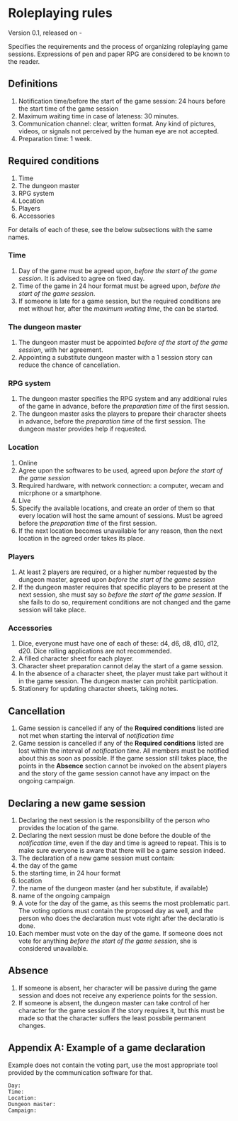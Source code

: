 
# Roleplaying rules

Version 0.1, released on -

Specifies the requirements and the process of organizing roleplaying game sessions. Expressions of pen and paper RPG are considered to be known to the reader.

## Definitions

1. Notification time/before the start of the game session: 24 hours before the start time of the game session
1. Maximum waiting time in case of lateness: 30 minutes.
1. Communication channel: clear, written format. Any kind of pictures, videos, or signals not perceived by the human eye are not accepted.
1. Preparation time: 1 week.

## Required conditions

1. Time  
1. The dungeon master
1. RPG system
1. Location
1. Players
1. Accessories

For details of each of these, see the below subsections with the same names.

### Time

1. Day of the game must be agreed upon, *before the start of the game session*. It is advised to agree on fixed day.
1. Time of the game in 24 hour format must be agreed upon, *before the start of the game session*. 
1. If someone is late for a game session, but the required conditions are met without her, after the *maximum waiting time*, the can be started.

### The dungeon master

1. The dungeon master must be appointed *before of the start of the game session*, with her agreement.
1. Appointing a substitute dungeon master with a 1 session story can reduce the chance of cancellation.

### RPG system

1. The dungeon master specifies the RPG system and any additional rules of the game in advance, before the *preparation time* of the first session.
1. The dungeon master asks the players to prepare their character sheets in advance, before the *preparation time* of the first session. The dungeon master provides help if requested.

### Location

1. Online
  1. Agree upon the softwares to be used, agreed upon *before the start of the game session*
  1. Required hardware, with network connection: a computer, wecam and micrphone or a smartphone.
1. Live
  1. Specify the available locations, and create an order of them so that every location will host the same amount of sessions. Must be agreed before the *preparation time* of the first session.
  1. If the next location becomes unavailable for any reason, then the next location in the agreed order takes its place.

### Players

1. At least 2 players are required, or a higher number requested by the dungeon master, agreed upon *before the start of the game session*
1. If the dungeon master requires that specific players to be present at the next session, she must say so *before  the start of the game session*. If she fails to do so, requirement conditions are not changed and the game session will take place.

### Accessories

1. Dice, everyone must have one of each of these: d4, d6, d8, d10, d12, d20. Dice rolling applications are not recommended.
1. A filled character sheet for each player.
  1. Character sheet preparation cannot delay the start of a game session.
  1. In the absence of a character sheet, the player must take part without it in the game session. The dungeon master can prohibit participation.
1. Stationery for updating character sheets, taking notes.

## Cancellation

1. Game session is cancelled if any of the **Required conditions** listed are not met when starting the interval of *notification time*
1. Game session is cancelled if any of the **Required conditions** listed are lost within the interval of *notification time*. All members must be notified about this as soon as possible. If the game session still takes place, the points in the **Absence** section cannot be invoked on the absent players and the story of the game session cannot have any impact on the ongoing campaign.

## Declaring a new game session

1. Declaring the next session is the responsibility of the person who provides the location of the game.
1. Declaring the next session must be done before the double of the *notification time*, even if the day and time is agreed to repeat. This is to make sure everyone is aware that there will be a game session indeed.
1. The declaration of a new game session must contain:
  1. the day of the game
  2. the starting time, in 24 hour format
  3. location
  3. the name of the dungeon master (and her substitute, if available)
  4. name of the ongoing campaign
  5. A vote for the day of the game, as this seems the most problematic part. The voting options must contain the proposed day as well, and the person who does the declaration must vote right after the declaratio is done.
1. Each member must vote on the day of the game. If someone does not vote for anything *before the start of the game session*, she is considered unavailable.

## Absence

1. If someone is absent, her character will be passive during the game session and does not receive any experience points for the session.
2. If someone is absent, the dungeon master can take control of her character for the game session if the story requires it, but this must be made so that the character suffers the least possbile permanent changes.

## Appendix A: Example of a game declaration

Example does not contain the voting part, use the most appropriate tool provided by the communication software for that.

    Day:
    Time:
    Location:
    Dungeon master:
    Campaign:
    


